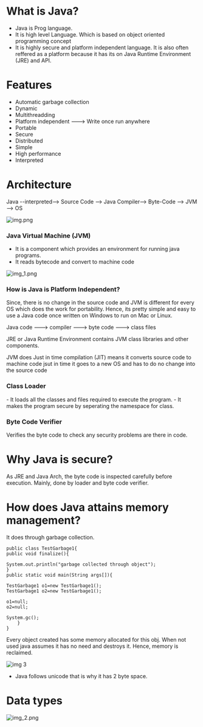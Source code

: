 # What is Java?
- Java is Prog language.
- It is high level Language. Which is based on object oriented programming concept
- It is highly secure and platform independent language. It is also often reffered as a platform because it has its on Java Runtime Environment (JRE) and API.

# Features 
- Automatic garbage collection
- Dynamic
- Multithreadding
- Platform independent ---> Write once run anywhere
- Portable
- Secure
- Distributed
- Simple
- High performance
- Interpreted

# Architecture

Java --interpreted--> Source Code --> Java Compiler--> Byte-Code --> JVM --> OS

![img.png](img.png)

<h3> Java Virtual Machine (JVM)</h3>

- It is a component which provides an environment for running java programs.
- It reads bytecode and convert to machine code

![img_1.png](img_1.png)

<h3> How is Java is Platform Independent? </h3>

Since, there is no change in the source code and JVM is different for every OS which does the work for portability.
Hence, its pretty simple and easy to use a Java code once written on Windows to run on Mac or Linux.

Java code  ---> compiler ---> byte code ---> class files

JRE or Java Runtime Environment contains JVM class libraries and other components.

JVM does Just in time compilation (JIT) means it converts source code to machine code jsut in time it goes to a new OS and has to do no change into the source code

<h3> Class Loader </h3>
- It loads all the classes and files required to execute the program.
- It makes the program secure by seperating the namespace for class.

<h3> Byte Code Verifier</h3>
Verifies the byte code to check any security problems are there in code.

# Why Java is secure?

As JRE and Java Arch, the byte code is inspected carefully before execution. Mainly, done by loader and byte code verifier.

# How does Java attains memory management?
It does through garbage collection.

    public class TestGarbage1{  
    public void finalize(){

    System.out.println("garbage collected through object");
    }  
    public static void main(String args[]){

    TestGarbage1 o1=new TestGarbage1();  
    TestGarbage1 o2=new TestGarbage1();  

    o1=null;  
    o2=null; 

    System.gc();  
        }  
    } 
Every object created has some memory allocated for this obj. When not used java assumes it has no need and destroys it.
Hence, memory is reclaimed.

![img 3](img_3.png)

- Java follows unicode that is why it has 2 byte space.

# Data types

![img_2.png](img_2.png)
